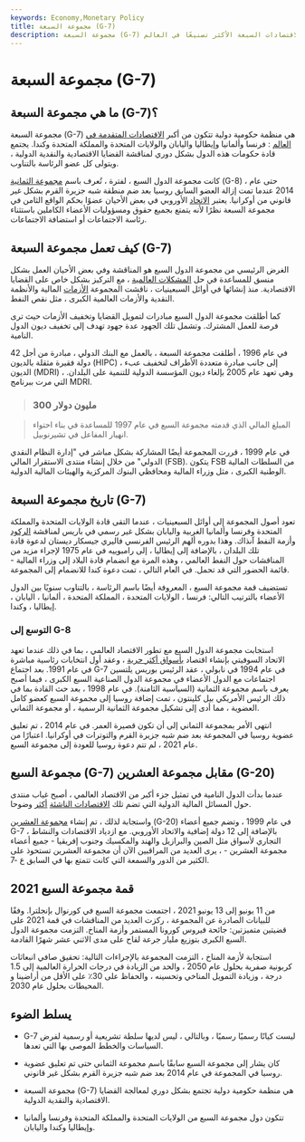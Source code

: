 ```yaml
---
keywords: Economy,Monetary Policy
title: مجموعة السبعة (G-7)
description: مجموعة السبعة (G-7) هي منتدى تم إنشاؤه في عام 1975 للاقتصادات السبعة الأكثر تصنيعًا في العالم.
---
```


# مجموعة السبعة (G-7)
## ما هي مجموعة السبعة (G-7)؟

مجموعة السبعة (G-7) هي منظمة حكومية دولية تتكون من أكبر [الاقتصادات المتقدمة في العالم](/developed-economy) : فرنسا وألمانيا وإيطاليا واليابان والولايات المتحدة والمملكة المتحدة وكندا. يجتمع قادة حكومات هذه الدول بشكل دوري لمناقشة القضايا الاقتصادية والنقدية الدولية ، ويتولى كل عضو الرئاسة بالتناوب.

كانت مجموعة الدول السبع ، لفترة ، تُعرف باسم [مجموعة الثمانية](/g8) (G-8) ، حتى عام 2014 عندما تمت إزالة العضو السابق روسيا بعد ضم منطقة شبه جزيرة القرم بشكل غير قانوني من أوكرانيا. يعتبر [الاتحاد](/europeanunion) الأوروبي في بعض الأحيان عضوًا بحكم الواقع الثامن في مجموعة السبعة نظرًا لأنه يتمتع بجميع حقوق ومسؤوليات الأعضاء الكاملين باستثناء رئاسة الاجتماعات أو استضافة الاجتماعات.

## كيف تعمل مجموعة السبعة (G-7)

الغرض الرئيسي من مجموعة الدول السبع هو المناقشة وفي بعض الأحيان العمل بشكل منسق للمساعدة في حل [المشكلات العالمية](/un-global-compact) ، مع التركيز بشكل خاص على القضايا الاقتصادية. منذ إنشائها في أوائل السبعينيات ، ناقشت المجموعة [الأزمات](/financial-crisis) المالية والأنظمة النقدية والأزمات العالمية الكبرى ، مثل نقص النفط.

كما أطلقت مجموعة الدول السبع مبادرات لتمويل القضايا وتخفيف الأزمات حيث ترى فرصة للعمل المشترك. وتشمل تلك الجهود عدة جهود تهدف إلى تخفيف ديون الدول النامية.

في عام 1996 ، أطلقت مجموعة السبعة ، بالعمل مع البنك الدولي ، مبادرة من أجل 42 دولة فقيرة مثقلة بالديون (HIPC) ، إلى جانب مبادرة متعددة الأطراف لتخفيف عبء الديون (MDRI) ، وهي تعهد عام 2005 بإلغاء ديون المؤسسة الدولية للتنمية على البلدان. التي مرت ببرنامج MDRI.

> ### 300 مليون دولار

> المبلغ المالي الذي قدمته مجموعة السبع في عام 1997 للمساعدة في بناء احتواء انهيار المفاعل في تشيرنوبيل.

>

في عام 1999 ، قررت المجموعة أيضًا المشاركة بشكل مباشر في "إدارة النظام النقدي الدولي" من خلال إنشاء منتدى الاستقرار المالي (FSB). يتكون FSB من السلطات المالية الوطنية الكبرى ، مثل وزراء المالية ومحافظي البنوك المركزية والهيئات المالية الدولية.

## تاريخ مجموعة السبعة (G-7)

تعود أصول المجموعة إلى أوائل السبعينيات ، عندما التقى قادة الولايات المتحدة والمملكة المتحدة وفرنسا وألمانيا الغربية واليابان بشكل غير رسمي في باريس لمناقشة [الركود](/recession) وأزمة النفط آنذاك. وهذا بدوره ألهم الرئيس الفرنسي فاليري جيسكار ديستان لدعوة قادة تلك البلدان ، بالإضافة إلى إيطاليا ، إلى رامبوييه في عام 1975 لإجراء مزيد من المناقشات حول النفط العالمي ، وهذه المرة مع انضمام قادة البلاد إلى وزراء المالية - قائمة الحضور التي قد تحمل. في العام التالي ، تمت دعوة كندا للانضمام إلى المجموعة.

تستضيف قمة مجموعة السبع ، المعروفة أيضًا باسم الرئاسة ، بالتناوب سنويًا بين الدول الأعضاء بالترتيب التالي: فرنسا ، الولايات المتحدة ، المملكة المتحدة ، ألمانيا ، اليابان ، إيطاليا ، وكندا.

### التوسع إلى G-8

استجابت مجموعة الدول السبع مع تطور الاقتصاد العالمي ، بما في ذلك عندما تعهد الاتحاد السوفيتي بإنشاء اقتصاد [بأسواق أكثر حرية](/freemarket) ، وعقد أول انتخابات رئاسية مباشرة في عام 1991. بعد اجتماع G-7 في عام 1994 في نابولي ، عقد الرئيس بوريس يلتسين اجتماعات مع الدول الأعضاء في مجموعة الدول الصناعية السبع الكبرى ، فيما أصبح يعرف باسم مجموعة الثمانية (السياسية الثامنة). في عام 1998 ، بعد حث القادة بما في ذلك الرئيس الأمريكي بيل كلينتون ، تمت إضافة روسيا إلى مجموعة السبع كعضو كامل العضوية ، مما أدى إلى تشكيل مجموعة الثمانية الرسمية ، أو مجموعة الثماني.

انتهى الأمر بمجموعة الثماني إلى أن تكون قصيرة العمر. في عام 2014 ، تم تعليق عضوية روسيا في المجموعة بعد ضم شبه جزيرة القرم والتوترات في أوكرانيا. اعتبارًا من عام 2021 ، لم تتم دعوة روسيا للعودة إلى مجموعة السبع.

## مجموعة السبع (G-7) مقابل مجموعة العشرين (G-20)

عندما بدأت الدول النامية في تمثيل جزء أكبر من الاقتصاد العالمي ، أصبح غياب منتدى حول المسائل المالية الدولية التي تضم تلك [الاقتصادات الناشئة](/emergingmarketeconomy) [أكثر](/emergingmarketeconomy) وضوحا.

واستجابة لذلك ، تم إنشاء [مجموعة العشرين](/g-20) (G-20) في عام 1999 ، وتضم جميع أعضاء G-7 ، بالإضافة إلى 12 دولة إضافية والاتحاد الأوروبي. مع ازدياد الاقتصادات والنشاط التجاري لأسواق مثل الصين والبرازيل والهند والمكسيك وجنوب إفريقيا - جميع أعضاء مجموعة العشرين - ، يرى العديد من المراقبين الآن أن مجموعة العشرين تستحوذ على الكثير من الدور والسمعة التي كانت تتمتع بها في السابق ع -7.

## 2021 قمة مجموعة السبع

من 11 يونيو إلى 13 يونيو 2021 ، اجتمعت مجموعة السبع في كورنوال بإنجلترا. وفقًا للبيانات الصادرة عن المجموعة ، ركزت العديد من المناقشات في قمة 2021 على قضيتين متميزتين: جائحة فيروس كورونا المستمر وأزمة المناخ. التزمت مجموعة الدول السبع الكبرى بتوزيع مليار جرعة لقاح على مدى الاثني عشر شهرًا القادمة.

استجابة لأزمة المناخ ، التزمت المجموعة بالإجراءات التالية: تحقيق صافي انبعاثات كربونية صفرية بحلول عام 2050 ، والحد من الزيادة في درجات الحرارة العالمية إلى 1.5 درجة ، وزيادة التمويل المناخي وتحسينه ، والحفاظ على 30٪ على الأقل من أراضينا و المحيطات بحلول عام 2030.

## يسلط الضوء

- G-7 ليست كيانًا رسميًا رسميًا ، وبالتالي ، ليس لديها سلطة تشريعية أو رسمية لفرض السياسات والخطط الموصى بها التي تعدها.

- كان يشار إلى مجموعة السبع سابقًا باسم مجموعة الثماني حتى تم تعليق عضوية روسيا في المجموعة في عام 2014 بعد ضم شبه جزيرة القرم بشكل غير قانوني.

- مجموعة السبعة (G-7) هي منظمة حكومية دولية تجتمع بشكل دوري لمعالجة القضايا الاقتصادية والنقدية الدولية.

- تتكون دول مجموعة السبع من الولايات المتحدة والمملكة المتحدة وفرنسا وألمانيا وإيطاليا وكندا واليابان.

